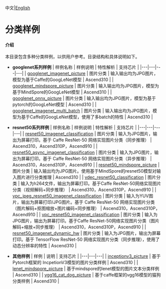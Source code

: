 中文|[English](README.md)

# 分类样例

#### 介绍
本目录包含多种分类样例，以供用户参考。目录结构和具体说明如下。

- **googlenet系列样例**
  | 样例名称  | 样例说明  | 特性解析 | 支持芯片 | 
  |---|---|---|---|
  | [googlenet_imagenet_picture](./googlenet_imagenet_picture)  | 图片分类  | 输入输出均为JPG图片，模型为基于Caffe的GoogLeNet模型  | Ascend310 |
  | [googlenet_mindspore_picture](./googlenet_mindspore_picture)  | 图片分类  | 输入输出均为JPG图片，模型为基于MindSpore的GoogLeNet模型  | Ascend310 |
  | [googlenet_onnx_picture](./googlenet_onnx_picture)  | 图片分类  | 输入输出均为JPG图片，模型为基于pytorch的GoogLeNet模型  | Ascend310 |
  | [googlenet_imagenet_multi_batch](./googlenet_imagenet_multi_batch)  | 图片分类  | 输入输出均为JPG图片，模型为基于Caffe的GoogLeNet模型，使用了多batch的特性  | Ascend310 |

- **resnet50系列样例**
  | 样例名称  | 样例说明  | 特性解析 | 支持芯片 |
  |---|---|---|---|
  | [resnet50_imagenet_classification](./resnet50_imagenet_classification)  | 图片分类  | 输入为JPG图片，输出为屏幕打印。基于 Caffe ResNet-50 网络实现图片分类（同步推理）  | Ascend310，Ascend310P，Ascend910 |
  | [resnet50_async_imagenet_classification](./resnet50_async_imagenet_classification)  | 图片分类  | 输入为JPG图片，输出为屏幕打印。基于 Caffe ResNet-50 网络实现图片分类（异步推理）  | Ascend310，Ascend310P，Ascend910 |
  | [resnet50_mindspore_picture](./resnet50_mindspore_picture)  | 图片分类  | 输入输出均为JPG图片。使用基于MindSpore的resnet50模型对输入图片进行分类推理  |  Ascend310 |
  | [vdec_resnet50_classification](./vdec_resnet50_classification)  | 图片分类  | 输入为h264文件，输出为屏幕打印。基于Caffe ResNet-50网络实现图片分类（视频解码+同步推理）  | Ascend310，Ascend310P，Ascend910 |
  | [vpc_jpeg_resnet50_imagenet_classification](./vpc_jpeg_resnet50_imagenet_classification)  | 图片分类  | 输入为YUV图片，输出为屏幕打印/JPG图片。基于 Caffe ResNet-50 网络实现图片分类（图片解码+抠图缩放+图片编码+同步推理） | Ascend310，Ascend310P，Ascend910 |
  | [vpc_resnet50_imagenet_classification](./vpc_resnet50_imagenet_classification)  | 图片分类  | 输入为JPG图片，输出为屏幕打印。基于Caffe ResNet-50网络实现图片分类（图片解码+缩放+同步推理）  | Ascend310，Ascend310P，Ascend910 |
  | [resnet50_imagenet_dynamic_hw](./resnet50_imagenet_dynamic_hw) | 图片分类 | 输入为JPG图片，输出为屏幕打印。基于 TensorFlow ResNet-50 网络实现图片分类（同步推理），使用了动态分辨率的特性 | Ascend310 |
  
- **其他样例**
  | 样例 | 说明  | 支持芯片 |
  |---|---|---|
  | [inceptionv3_picture](./inceptionv3_picture)  | 基于Pytorch框架的 IncpetionV3模型的图片分类样例  | Ascend310 |
  | [lenet_mindspore_picture](./lenet_mindspore_picture)   | 基于mindspore的lenet模型的图片文本分类样例  | Ascend310 |
  | [vgg16_cat_dog_picture](./vgg16_cat_dog_picture)   | 基于caffe框架的vgg16模型的猫狗分类样例  | Ascend310 |
